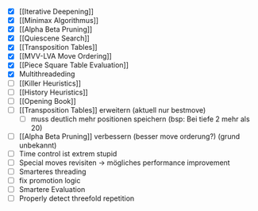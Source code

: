 - [x] [[Iterative Deepening]]
- [x] [[Minimax Algorithmus]]
- [x] [[Alpha Beta Pruning]]
- [x] [[Quiescene Search]]
- [x] [[Transposition Tables]]
- [x] [[MVV-LVA Move Ordering]]
- [x] [[Piece Square Table Evaluation]]
- [x] Multithreadeding
- [ ] [[Killer Heuristics]]
- [ ] [[History Heuristics]]
- [ ] [[Opening Book]]
- [ ] [[Transposition Tables]] erweitern (aktuell nur bestmove)
	- [ ] muss deutlich mehr positionen speichern (bsp: Bei tiefe 2 mehr als 20)
- [ ] [[Alpha Beta Pruning]] verbessern (besser move orderung?) (grund unbekannt)
- [ ] Time control ist extrem stupid
- [ ] Special moves revisiten -> mögliches performance improvement
- [ ] Smarteres threading
- [ ] fix promotion logic
- [ ] Smartere Evaluation
- [ ] Properly detect threefold repetition